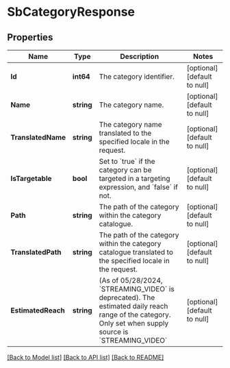 # SbCategoryResponse

## Properties
Name | Type | Description | Notes
------------ | ------------- | ------------- | -------------
**Id** | **int64** | The category identifier. | [optional] [default to null]
**Name** | **string** | The category name. | [optional] [default to null]
**TranslatedName** | **string** | The category name translated to the specified locale in the request. | [optional] [default to null]
**IsTargetable** | **bool** | Set to &#x60;true&#x60; if the category can be targeted in a targeting expression, and &#x60;false&#x60; if not. | [optional] [default to null]
**Path** | **string** | The path of the category within the category catalogue. | [optional] [default to null]
**TranslatedPath** | **string** | The path of the category within the category catalogue translated to the specified locale in the request. | [optional] [default to null]
**EstimatedReach** | **string** | (As of 05/28/2024, &#x60;STREAMING_VIDEO&#x60; is deprecated). The estimated daily reach range of the category. Only set when supply source is &#x60;STREAMING_VIDEO&#x60; | [optional] [default to null]

[[Back to Model list]](../README.md#documentation-for-models) [[Back to API list]](../README.md#documentation-for-api-endpoints) [[Back to README]](../README.md)

